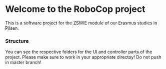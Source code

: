 # Welcome to the RoboCop project
This is a software project for the ZSWIE module of our Erasmus studies in Pilsen.

### Structure
You can see the respective folders for the UI and controller parts of the project. Please make sure to work in your appropriate directoy! Do not push in master branch!